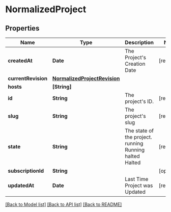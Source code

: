 # NormalizedProject

## Properties
Name | Type | Description | Notes
------------ | ------------- | ------------- | -------------
**createdAt** | **Date** | The Project&#39;s Creation Date | [readonly] 
**currentRevision** | [**NormalizedProjectRevision**](NormalizedProjectRevision.md) |  | 
**hosts** | **[String]** |  | 
**id** | **String** | The project&#39;s ID. | [readonly] 
**slug** | **String** | The project&#39;s slug | [readonly] 
**state** | **String** | The state of the project. running Running halted Halted | [readonly] 
**subscriptionId** | **String** |  | [optional] 
**updatedAt** | **Date** | Last Time Project was Updated | [readonly] 

[[Back to Model list]](../README.md#documentation-for-models) [[Back to API list]](../README.md#documentation-for-api-endpoints) [[Back to README]](../README.md)


